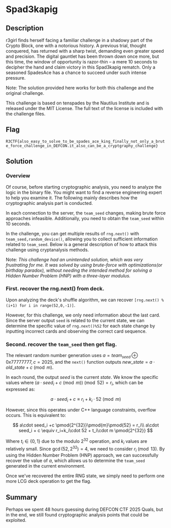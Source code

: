 # Spad3kapig

## Description

r3girl finds herself facing a familiar challenge in a shadowy part of the Crypto Block, one with a notorious history. A previous trial, thought conquered, has returned with a sharp twist, demanding even greater speed and precision. The digital gauntlet has been thrown down once more, but this time, the window of opportunity is razor-thin – a mere 10 seconds to decipher the hand and claim victory in this Spad3kapig rematch. Only a seasoned SpadesAce has a chance to succeed under such intense pressure.

Note: The solution provided here works for both this challenge and the original challenge.

This challenge is based on tenspades by the Nautilus Institute and is released under the MIT License. The full text of the license is included with the challenge files.

## Flag

`R3CTF{also_easy_to_solve_to_be_spades_ace_king_finally_not_only_a_brute_force_challenge_in_DEFCON.it_also_can_be_a_cryptgraphy_challenge}`

## Solution

### Overview

Of course, before starting cryptographic analysis, you need to analyze the logic in the binary file. You might want to find a reverse engineering expert to help you examine it. The following mainly describes how the cryptographic analysis part is conducted.

In each connection to the server, the `team_seed` changes, making brute force approaches infeasible. Additionally, you need to obtain the `team_seed` within 10 seconds.

In the challenge, you can get multiple results of `rng.next()` with `team_seed,random_device()`, allowing you to collect sufficient information related to `team_seed`. Below is a general description of how to attack this challenge using cryptanalysis methods.

Note: *This challenge had an unintended solution, which was very frustrating for me. It was solved by using brute-force with optimizations(or birthday paradox), without needing the intended method for solving a Hidden Number Problem (HNP) with a three-layer modulus.*

### First. recover the rng.next() from deck. 

Upon analyzing the deck's shuffle algorithm, we can recover `[rng.next() % (i+1) for i in range(52,0,-1)]`.

However, for this challenge, we only need information about the last card. Since the server output `seed` is related to the current state, we can determine the specific value of `rng.next()%52` for each state change by inputting incorrect cards and observing the correct card sequence.

### Second. recover the `team_seed` then get flag.
The relevant random number generation uses $a=team_{seed} \oplus 0x77777777, c=2025$, and the `next()` function outputs $new\_state = a\cdot old\_state + c \pmod{m}$.

In each round, the output $seed$ is the current $state$. We know the specific values where $(a \cdot seed_i + c \pmod{m}) \pmod{52} = r_i$, which can be expressed as:

$$
a\cdot seed_i + c \equiv r_i + k_i \cdot 52\pmod{m}
$$

However, since this operates under C++ language constraints, overflow occurs. This is equivalent to:

$$
a\cdot seed_i +c \pmod{2^{32}}\pmod{m}\pmod{52} = r_i\\
a\cdot seed_i + c \equiv r_i+k_i\cdot 52 + t_i\cdot m \pmod{2^{32}}
$$

Where $t_i \in \{0,1\}$ due to the modulo $2^{32}$ operation, and $k_i$ values are relatively small. Since $\gcd(52,2^{32}) = 4$, we need to consider $r_i\pmod{13}$. By using the Hidden Number Problem (HNP) approach, we can successfully recover the value of $a$, which allows us to determine the `team_seed` generated in the current environment. 

Once we've recovered the entire RNG state, we simply need to perform one more LCG deck operation to get the flag.

## Summary

Perhaps we spent 48 hours guessing during DEFCON CTF 2025 Quals, but in the end, we still found cryptographic analysis points that could be exploited. 

